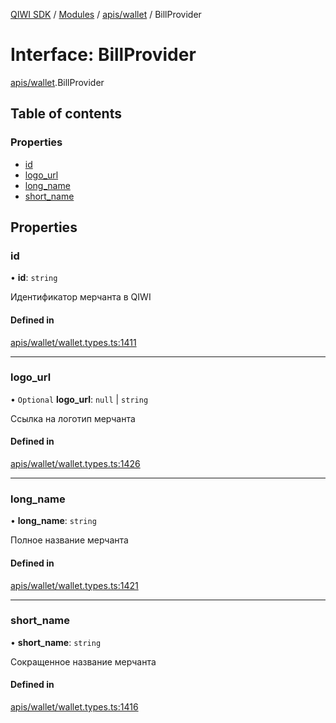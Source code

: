 [QIWI SDK](../README.md) / [Modules](../modules.md) / [apis/wallet](../modules/apis_wallet.md) / BillProvider

# Interface: BillProvider

[apis/wallet](../modules/apis_wallet.md).BillProvider

## Table of contents

### Properties

- [id](apis_wallet.BillProvider.md#id)
- [logo\_url](apis_wallet.BillProvider.md#logo_url)
- [long\_name](apis_wallet.BillProvider.md#long_name)
- [short\_name](apis_wallet.BillProvider.md#short_name)

## Properties

### id

• **id**: `string`

Идентификатор мерчанта в QIWI

#### Defined in

[apis/wallet/wallet.types.ts:1411](https://github.com/AlexXanderGrib/node-qiwi-sdk/blob/8834c22/src/apis/wallet/wallet.types.ts#L1411)

___

### logo\_url

• `Optional` **logo\_url**: ``null`` \| `string`

Ссылка на логотип мерчанта

#### Defined in

[apis/wallet/wallet.types.ts:1426](https://github.com/AlexXanderGrib/node-qiwi-sdk/blob/8834c22/src/apis/wallet/wallet.types.ts#L1426)

___

### long\_name

• **long\_name**: `string`

Полное название мерчанта

#### Defined in

[apis/wallet/wallet.types.ts:1421](https://github.com/AlexXanderGrib/node-qiwi-sdk/blob/8834c22/src/apis/wallet/wallet.types.ts#L1421)

___

### short\_name

• **short\_name**: `string`

Сокращенное название мерчанта

#### Defined in

[apis/wallet/wallet.types.ts:1416](https://github.com/AlexXanderGrib/node-qiwi-sdk/blob/8834c22/src/apis/wallet/wallet.types.ts#L1416)
